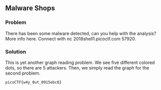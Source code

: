 ## Malware Shops

### Problem
There has been some malware detected, can you help with the analysis? More info here. Connect with nc 2018shell1.picoctf.com 57920.

### Solution
This is yet another graph reading problem. We see five different colored dots, so there are 5 attackers. Then, we simply read the graph for the second problem.

```picoCTF{w4y_0ut_0915ebc6}```
